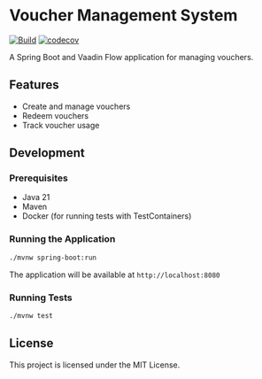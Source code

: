# Voucher Management System

[![Build](https://github.com/simasch/voucher/actions/workflows/build.yml/badge.svg)](https://github.com/simasch/voucher/actions/workflows/build.yml)
[![codecov](https://codecov.io/gh/simasch/voucher/branch/main/graph/badge.svg)](https://codecov.io/gh/simasch/voucher)

A Spring Boot and Vaadin Flow application for managing vouchers.

## Features

- Create and manage vouchers
- Redeem vouchers
- Track voucher usage

## Development

### Prerequisites

- Java 21
- Maven
- Docker (for running tests with TestContainers)

### Running the Application

```bash
./mvnw spring-boot:run
```

The application will be available at `http://localhost:8080`

### Running Tests

```bash
./mvnw test
```

## License

This project is licensed under the MIT License.
